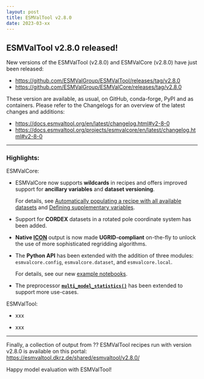 ```yaml
---
layout: post
title: ESMValTool v2.8.0
date: 2023-03-xx
---
```


## ESMValTool v2.8.0 released!

New versions of the ESMValTool (v2.8.0) and ESMValCore (v2.8.0) have just been released:
-	https://github.com/ESMValGroup/ESMValTool/releases/tag/v2.8.0
-	https://github.com/ESMValGroup/ESMValCore/releases/tag/v2.8.0 

These version are available, as usual, on GitHub, conda-forge, PyPI and as containers. Please refer to the Changelogs for an overview of the latest changes and additions:
-	https://docs.esmvaltool.org/en/latest/changelog.html#v2-8-0
-	https://docs.esmvaltool.org/projects/esmvalcore/en/latest/changelog.html#v2-8-0 

-------------------

### Highlights:
ESMValCore:

-  ESMValCore now supports **wildcards** in recipes and offers improved support for
   **ancillary variables** and **dataset versioning**. 
   
   For details, see [Automatically populating a recipe with all available datasets](https://docs.esmvaltool.org/projects/esmvalcore/en/latest/recipe/overview.html#dataset-wildcards) and [Defining supplementary variables](https://docs.esmvaltool.org/projects/esmvalcore/en/latest/recipe/overview.html#supplementary-variables).

-  Support for **CORDEX** datasets in a rotated pole coordinate system has been added.

-  **Native [ICON](https://docs.esmvaltool.org/projects/esmvalcore/en/latest/quickstart/find_data.html#read-icon)** output is now made **UGRID-compliant**
   on-the-fly to unlock the use of more sophisticated regridding algorithms.
   
-  The **Python API** has been extended with the addition of three modules: `esmvalcore.config`, `esmvalcore.dataset`, and `esmvalcore.local`. 
   
   For details, see our new [example notebooks](https://docs.esmvaltool.org/projects/esmvalcore/en/latest/example-notebooks.html).

-  The preprocessor **[`multi_model_statistics()`](https://docs.esmvaltool.org/projects/esmvalcore/en/latest/recipe/preprocessor.html#multi-model-statistics)**
   has been extended to support more use-cases.
   
ESMValTool:

- xxx

- xxx

-------------------

Finally, a collection of output from ?? ESMValTool recipes run with version v2.8.0 is available on this portal: https://esmvaltool.dkrz.de/shared/esmvaltool/v2.8.0/ 

Happy model evaluation with ESMValTool!

